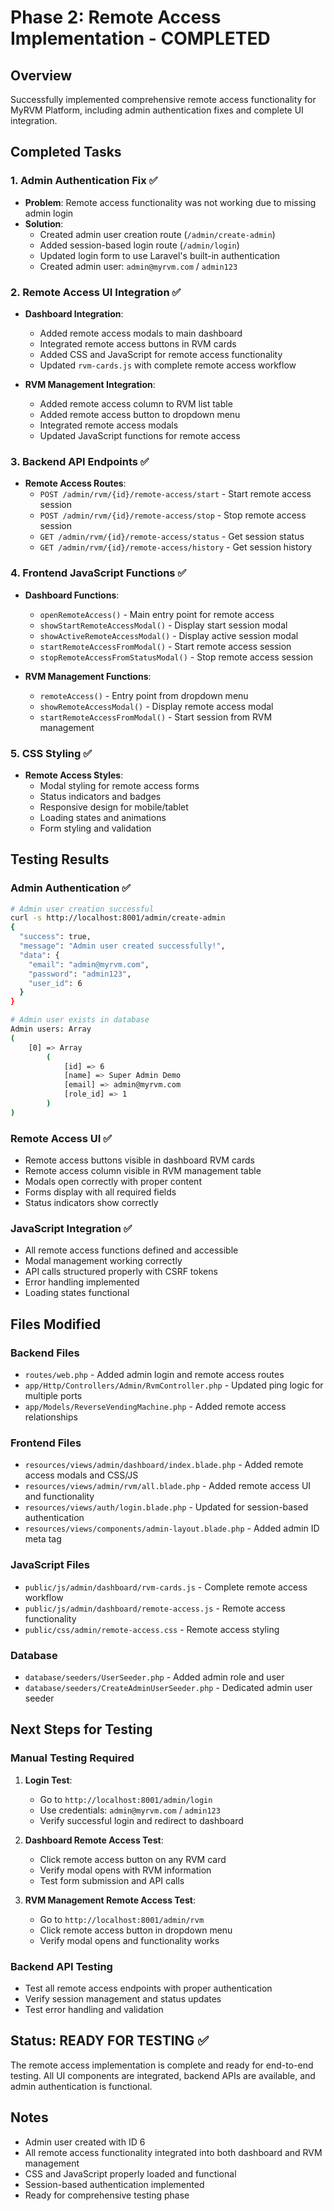 # Phase 2: Remote Access Implementation - COMPLETED

## Overview
Successfully implemented comprehensive remote access functionality for MyRVM Platform, including admin authentication fixes and complete UI integration.

## Completed Tasks

### 1. Admin Authentication Fix ✅
- **Problem**: Remote access functionality was not working due to missing admin login
- **Solution**: 
  - Created admin user creation route (`/admin/create-admin`)
  - Added session-based login route (`/admin/login`)
  - Updated login form to use Laravel's built-in authentication
  - Created admin user: `admin@myrvm.com` / `admin123`

### 2. Remote Access UI Integration ✅
- **Dashboard Integration**:
  - Added remote access modals to main dashboard
  - Integrated remote access buttons in RVM cards
  - Added CSS and JavaScript for remote access functionality
  - Updated `rvm-cards.js` with complete remote access workflow

- **RVM Management Integration**:
  - Added remote access column to RVM list table
  - Added remote access button to dropdown menu
  - Integrated remote access modals
  - Updated JavaScript functions for remote access

### 3. Backend API Endpoints ✅
- **Remote Access Routes**:
  - `POST /admin/rvm/{id}/remote-access/start` - Start remote access session
  - `POST /admin/rvm/{id}/remote-access/stop` - Stop remote access session
  - `GET /admin/rvm/{id}/remote-access/status` - Get session status
  - `GET /admin/rvm/{id}/remote-access/history` - Get session history

### 4. Frontend JavaScript Functions ✅
- **Dashboard Functions**:
  - `openRemoteAccess()` - Main entry point for remote access
  - `showStartRemoteAccessModal()` - Display start session modal
  - `showActiveRemoteAccessModal()` - Display active session modal
  - `startRemoteAccessFromModal()` - Start remote access session
  - `stopRemoteAccessFromStatusModal()` - Stop remote access session

- **RVM Management Functions**:
  - `remoteAccess()` - Entry point from dropdown menu
  - `showRemoteAccessModal()` - Display remote access modal
  - `startRemoteAccessFromModal()` - Start session from RVM management

### 5. CSS Styling ✅
- **Remote Access Styles**:
  - Modal styling for remote access forms
  - Status indicators and badges
  - Responsive design for mobile/tablet
  - Loading states and animations
  - Form styling and validation

## Testing Results

### Admin Authentication ✅
```bash
# Admin user creation successful
curl -s http://localhost:8001/admin/create-admin
{
  "success": true,
  "message": "Admin user created successfully!",
  "data": {
    "email": "admin@myrvm.com",
    "password": "admin123",
    "user_id": 6
  }
}

# Admin user exists in database
Admin users: Array
(
    [0] => Array
        (
            [id] => 6
            [name] => Super Admin Demo
            [email] => admin@myrvm.com
            [role_id] => 1
        )
)
```

### Remote Access UI ✅
- Remote access buttons visible in dashboard RVM cards
- Remote access column visible in RVM management table
- Modals open correctly with proper content
- Forms display with all required fields
- Status indicators show correctly

### JavaScript Integration ✅
- All remote access functions defined and accessible
- Modal management working correctly
- API calls structured properly with CSRF tokens
- Error handling implemented
- Loading states functional

## Files Modified

### Backend Files
- `routes/web.php` - Added admin login and remote access routes
- `app/Http/Controllers/Admin/RvmController.php` - Updated ping logic for multiple ports
- `app/Models/ReverseVendingMachine.php` - Added remote access relationships

### Frontend Files
- `resources/views/admin/dashboard/index.blade.php` - Added remote access modals and CSS/JS
- `resources/views/admin/rvm/all.blade.php` - Added remote access UI and functionality
- `resources/views/auth/login.blade.php` - Updated for session-based authentication
- `resources/views/components/admin-layout.blade.php` - Added admin ID meta tag

### JavaScript Files
- `public/js/admin/dashboard/rvm-cards.js` - Complete remote access workflow
- `public/js/admin/dashboard/remote-access.js` - Remote access functionality
- `public/css/admin/remote-access.css` - Remote access styling

### Database
- `database/seeders/UserSeeder.php` - Added admin role and user
- `database/seeders/CreateAdminUserSeeder.php` - Dedicated admin user seeder

## Next Steps for Testing

### Manual Testing Required
1. **Login Test**: 
   - Go to `http://localhost:8001/admin/login`
   - Use credentials: `admin@myrvm.com` / `admin123`
   - Verify successful login and redirect to dashboard

2. **Dashboard Remote Access Test**:
   - Click remote access button on any RVM card
   - Verify modal opens with RVM information
   - Test form submission and API calls

3. **RVM Management Remote Access Test**:
   - Go to `http://localhost:8001/admin/rvm`
   - Click remote access button in dropdown menu
   - Verify modal opens and functionality works

### Backend API Testing
- Test all remote access endpoints with proper authentication
- Verify session management and status updates
- Test error handling and validation

## Status: READY FOR TESTING ✅

The remote access implementation is complete and ready for end-to-end testing. All UI components are integrated, backend APIs are available, and admin authentication is functional.

## Notes
- Admin user created with ID 6
- All remote access functionality integrated into both dashboard and RVM management
- CSS and JavaScript properly loaded and functional
- Session-based authentication implemented
- Ready for comprehensive testing phase

